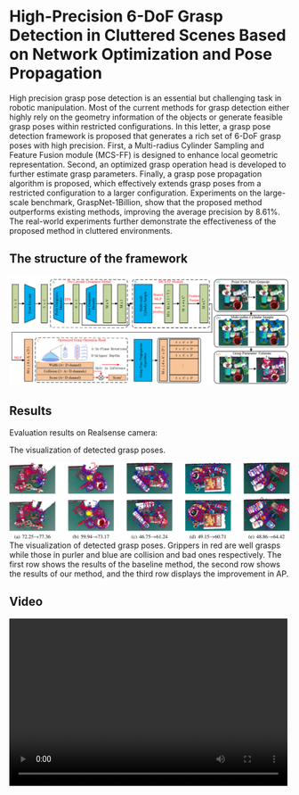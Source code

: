 # High-Precision 6-DoF Grasp Detection in Cluttered Scenes Based on Network Optimization and Pose Propagation

High precision grasp pose detection is an essential but challenging task in robotic manipulation. Most of the current methods for grasp detection either highly rely on the geometry information of the objects or generate feasible grasp poses within restricted configurations. In this letter, a grasp pose detection framework is proposed that generates a rich set of 6-DoF grasp poses with high precision. First, a Multi-radius Cylinder Sampling and Feature Fusion module (MCS-FF) is designed to enhance local geometric representation. Second, an optimized grasp operation head is developed to further estimate grasp parameters. Finally, a grasp pose propagation algorithm is proposed, which effectively extends grasp poses from a restricted configuration to a larger configuration. Experiments on the large-scale benchmark, GraspNet-1Billion, show that the proposed method outperforms existing methods, improving the average precision by 8.61%. The real-world experiments further demonstrate the effectiveness of the proposed method in cluttered environments.

The structure of the framework
-----

![image](https://github.com/WenJunTang2000/6-DoF-Grasp/blob/main/img/structure.png)

Results
-----
Evaluation results on Realsense camera:

The visualization of detected grasp poses. 

![image](https://github.com/WenJunTang2000/6-DoF-Grasp/blob/main/img/vis.png)
The visualization of detected grasp poses. Grippers in red are well grasps while those in purler and blue are collision and bad ones respectively. The first row shows the results of the baseline method, the second row shows the results of our method, and the third row displays the improvement in AP.

Video
-----
<video src="http://www.w3school.com.cn/i/movie.mp4" controls="controls" width="500" height="300"></video>
